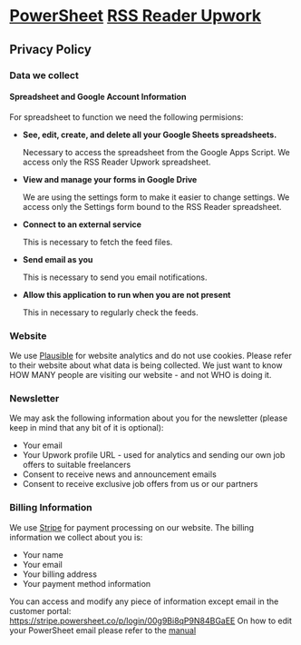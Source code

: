 # [PowerSheet](https://powersheet.co/) [RSS Reader Upwork](https://powersheet.co/rss-reader-upwork/)

## Privacy Policy

### Data we collect

#### Spreadsheet and Google Account Information

For spreadsheet to function we need the following permisions:

* **See, edit, create, and delete all your Google Sheets spreadsheets.**

  Necessary to access the spreadsheet from the Google Apps Script. We access only the RSS Reader Upwork spreadsheet.
  
* **View and manage your forms in Google Drive**

  We are using the settings form to make it easier to change settings. We access only the Settings form bound to the RSS Reader spreadsheet.
  
* **Connect to an external service**

  This is necessary to fetch the feed files.
  
* **Send email as you**

  This is necessary to send you email notifications.
  
* **Allow this application to run when you are not present**

  This in necessary to regularly check the feeds.






### Website

We use [Plausible](https://plausible.io/) for website analytics and do not use cookies. Please refer to their website about what data is being collected.
We just want to know HOW MANY people are visiting our website - and not WHO is doing it.

### Newsletter

We may ask the following information about you for the newsletter (please keep in mind that any bit of it is optional):
* Your email
* Your Upwork profile URL - used for analytics and sending our own job offers to suitable freelancers
* Consent to receive news and announcement emails
* Consent to receive exclusive job offers from us or our partners

### Billing Information

We use [Stripe](https://stripe.com) for payment processing on our website. The billing information we collect about you is:

* Your name
* Your email
* Your billing address
* Your payment method information

You can access and modify any piece of information except email in the customer portal: https://stripe.powersheet.co/p/login/00g9Bi8qP9N84BGaEE
On how to edit your PowerSheet email please refer to the [manual](https://powersheet.co/rss-reader-upwork/manual#i-want-to-change-the-email-i-am-sending-from)



